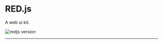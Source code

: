 # RED.js
A web ui kit.

![redjs version](https://img.shields.io/badge/RED.js-v0.0.0-brightgreen.svg)

---
